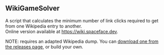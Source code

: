 ## WikiGameSolver


A script that calculates the minimum number of link clicks required to get from one Wikipedia entry to another.  
Online version available at https://wiki.spaceface.dev.

NOTE: requires an adapted Wikipedia dump. You can [download one from the releases page](https://github.com/spaceface777/WikiGameSolver/releases), or build your own.
